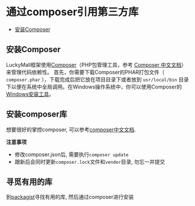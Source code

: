 # 通过composer引用第三方库

- [安装Composer](#install-composer)

<a name="install-composer"></a>
## 安装Composer

LuckyMall框架使用[Composer](http://getcomposer.org)（PHP包管理工具，参考 [Composer 中文文档](http://www.phpcomposer.com/)）来管理代码依赖性。
首先，你需要下载Composer的PHAR打包文件（ `composer.phar` ），下载完成后把它放在项目目录下或者放到 `usr/local/bin` 目录下以便在系统中全局调用。在Windows操作系统中，你可以使用Composer的[Windows安装工具](https://getcomposer.org/Composer-Setup.exe)。

## 安装composer库
想要很好的掌控composer, 可以参考[composer中文文档](https://github.com/golaravel/composer-doc-cn).
                        
**注意事项**
- 修改composer.json后, 需要执行`composer update`
- 跟新后会同时更新`composer.lock`文件和`vender`目录, 勿忘一并提交

## 寻觅有用的库
到[packagist](packagist.org)寻找有用的库, 然后通过composer进行安装

